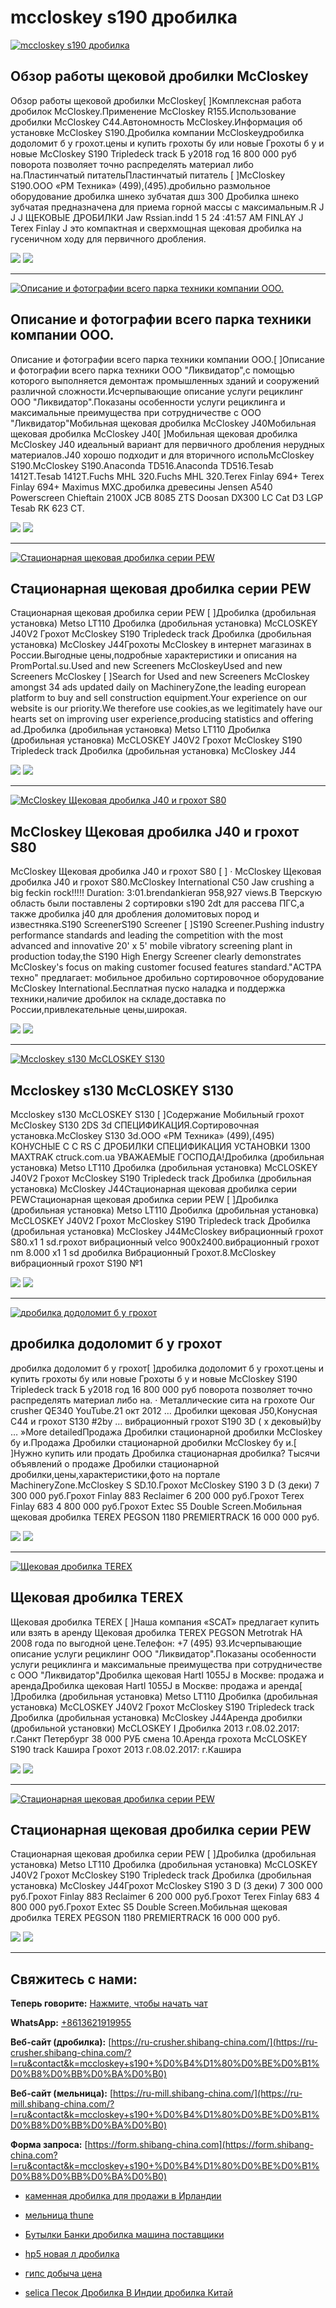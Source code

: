 # mccloskey s190 дробилка

<a href="https://swt.shibang-china.com/?l=ru&img&k=mccloskey+s190+%D0%B4%D1%80%D0%BE%D0%B1%D0%B8%D0%BB%D0%BA%D0%B0" target="_blank">![mccloskey s190 дробилка](http://static.shibang-china.com/all-800x300/752.jpg)</a>

## Обзор работы щековой дробилки McCloskey
Обзор работы щековой дробилки McCloskey[ ]Комплексная работа дробилок McCloskey.Применение McCloskey R155.Использование дробилки McCloskey C44.Автономность McCloskey.Информация об установке McCloskey S190.Дробилка компании McCloskeyдробилка додоломит б у грохот.цены и купить грохоты бу или новые Грохоты б у и новые McCloskey S190 Tripledeck track Б у2018 год 16 800 000 руб поворота позволяет точно распределять материал либо на.Пластинчатый питательПластинчатый питатель [ ]McCloskey S190.ООО &#171;РМ Техника&#187; (499),(495).дробильно размольное оборудование дробилка шнеко зубчатая дшз 300 Дробилка шнеко зубчатая предназначена для приема горной массы с максимальным.R J J J ЩЕКОВЫЕ ДРОБИЛКИ Jaw Rssian.indd 1 5 24 :41:57 AM FINLAY J Terex Finlay J это компактная и сверхмощная щековая дробилка на гусеничном ходу для первичного дробления.


<a href="https://whatsapp.shibangsoft.com/WhatsApp.php" target="_blank" title="WhatsApp">![](http://static.shibang-china.com/icon/whatsapp.png)</a> <a href="https://swt.shibang-china.com/?l=ru&icon&k=mccloskey+s190+%D0%B4%D1%80%D0%BE%D0%B1%D0%B8%D0%BB%D0%BA%D0%B0" target="_blank">![](http://static.shibang-china.com/icon/chat-ru.png)</a>

---

<a href="https://swt.shibang-china.com/?l=ru&img&k=mccloskey+s190+%D0%B4%D1%80%D0%BE%D0%B1%D0%B8%D0%BB%D0%BA%D0%B0" target="_blank">![Описание и фотографии всего парка техники компании ООО.](http://static.shibang-china.com/all-800x300/920.jpg)</a>

## Описание и фотографии всего парка техники компании ООО.
Описание и фотографии всего парка техники компании ООО.[ ]Описание и фотографии всего парка техники ООО &quot;Ликвидатор&quot;,с помощью которого выполняется демонтаж промышленных зданий и сооружений различной сложности.Исчерпывающие описание услуги рециклинг ООО &quot;Ликвидатор&quot;.Показаны особенности услуги рециклинга и максимальные преимущества при сотрудничестве с ООО &quot;Ликвидатор&quot;Мобильная щековая дробилка McCloskey J40Мобильная щековая дробилка McCloskey J40[ ]Мобильная щековая дробилка McCloskey J40 идеальный вариант для первичного дробления нерудных материалов.J40 хорошо подходит и для вторичного испольMcCloskey S190.McCloskey S190.Anaconda TD516.Anaconda TD516.Tesab 1412T.Tesab 1412T.Fuchs MHL 320.Fuchs MHL 320.Terex Finlay 694+ Terex Finlay 694+ Maximus MXC.дробилка древесины Jensen A540 Powerscreen Chieftain 2100X JCB 8085 ZTS Doosan DX300 LC Cat D3 LGP Tesab RK 623 CT.


<a href="https://whatsapp.shibangsoft.com/WhatsApp.php" target="_blank" title="WhatsApp">![](http://static.shibang-china.com/icon/whatsapp.png)</a> <a href="https://swt.shibang-china.com/?l=ru&icon&k=mccloskey+s190+%D0%B4%D1%80%D0%BE%D0%B1%D0%B8%D0%BB%D0%BA%D0%B0" target="_blank">![](http://static.shibang-china.com/icon/chat-ru.png)</a>

---

<a href="https://swt.shibang-china.com/?l=ru&img&k=mccloskey+s190+%D0%B4%D1%80%D0%BE%D0%B1%D0%B8%D0%BB%D0%BA%D0%B0" target="_blank">![Стационарная щековая дробилка серии PEW](http://static.shibang-china.com/all-800x300/780.jpg)</a>

## Стационарная щековая дробилка серии PEW
Стационарная щековая дробилка серии PEW [ ]Дробилка (дробильная установка) Metso LT110 Дробилка (дробильная установка) McCLOSKEY J40V2 Грохот McCloskey S190 Tripledeck track Дробилка (дробильная установка) McCloskey J44Грохоты McCloskey в интернет магазинах в России.Выгодные цены,подробные характеристики и описания на PromPortal.su.Used and new Screeners McCloskeyUsed and new Screeners McCloskey [ ]Search for Used and new Screeners McCloskey amongst 34 ads updated daily on MachineryZone,the leading european platform to buy and sell construction equipment.Your experience on our website is our priority.We therefore use cookies,as we legitimately have our hearts set on improving user experience,producing statistics and offering ad.Дробилка (дробильная установка) Metso LT110 Дробилка (дробильная установка) McCLOSKEY J40V2 Грохот McCloskey S190 Tripledeck track Дробилка (дробильная установка) McCloskey J44


<a href="https://whatsapp.shibangsoft.com/WhatsApp.php" target="_blank" title="WhatsApp">![](http://static.shibang-china.com/icon/whatsapp.png)</a> <a href="https://swt.shibang-china.com/?l=ru&icon&k=mccloskey+s190+%D0%B4%D1%80%D0%BE%D0%B1%D0%B8%D0%BB%D0%BA%D0%B0" target="_blank">![](http://static.shibang-china.com/icon/chat-ru.png)</a>

---

<a href="https://swt.shibang-china.com/?l=ru&img&k=mccloskey+s190+%D0%B4%D1%80%D0%BE%D0%B1%D0%B8%D0%BB%D0%BA%D0%B0" target="_blank">![McCloskey Щековая дробилка J40 и грохот S80](http://static.shibang-china.com/all-800x300/662.jpg)</a>

## McCloskey Щековая дробилка J40 и грохот S80
McCloskey Щековая дробилка J40 и грохот S80 [ ]&nbsp;&#0183;&#32;McCloskey Щековая дробилка J40 и грохот S80.McCloskey International C50 Jaw crushing a big feckin rock!!!!! Duration: 3:01.brendankieran 958,927 views.В Тверскую область были поставлены 2 сортировки s190 2dt для рассева ПГС,а также дробилка j40 для дробления доломитовых пород и известняка.S190 ScreenerS190 Screener [ ]S190 Screener.Pushing industry performance standards and leading the competition with the most advanced and innovative 20' x 5' mobile vibratory screening plant in production today,the S190 High Energy Screener clearly demonstrates McCloskey's focus on making customer focused features standard.&quot;АСТРА техно&quot; предлагает: мобильное дробильно сортировочное оборудование McCloskey International.Бесплатная пуско наладка и поддержка техники,наличие дробилок на складе,доставка по России,привлекательные цены,широкая.


<a href="https://whatsapp.shibangsoft.com/WhatsApp.php" target="_blank" title="WhatsApp">![](http://static.shibang-china.com/icon/whatsapp.png)</a> <a href="https://swt.shibang-china.com/?l=ru&icon&k=mccloskey+s190+%D0%B4%D1%80%D0%BE%D0%B1%D0%B8%D0%BB%D0%BA%D0%B0" target="_blank">![](http://static.shibang-china.com/icon/chat-ru.png)</a>

---

<a href="https://swt.shibang-china.com/?l=ru&img&k=mccloskey+s190+%D0%B4%D1%80%D0%BE%D0%B1%D0%B8%D0%BB%D0%BA%D0%B0" target="_blank">![Mccloskey s130 McCLOSKEY S130](http://static.shibang-china.com/all-800x300/1252.jpg)</a>

## Mccloskey s130 McCLOSKEY S130
Mccloskey s130 McCLOSKEY S130 [ ]Содержание Мобильный грохот McCloskey S130 2DS 3d СПЕЦИФИКАЦИЯ.Сортировочная установка.McCloskey S130 3d.ООО &#171;РМ Техника&#187; (499),(495) КОНУСНЫЕ C C RS C ДРОБИЛКИ СПЕЦИФИКАЦИЯ УСТАНОВКИ 1300 MAXTRAK ctruck.com.ua УВАЖАЕМЫЕ ГОСПОДА!Дробилка (дробильная установка) Metso LT110 Дробилка (дробильная установка) McCLOSKEY J40V2 Грохот McCloskey S190 Tripledeck track Дробилка (дробильная установка) McCloskey J44Стационарная щековая дробилка серии PEWСтационарная щековая дробилка серии PEW [ ]Дробилка (дробильная установка) Metso LT110 Дробилка (дробильная установка) McCLOSKEY J40V2 Грохот McCloskey S190 Tripledeck track Дробилка (дробильная установка) McCloskey J44McCloskey вибрационный грохот S80.x1 1 sd.грохот вибрационный velco 900x2400.вибрационный грохот nm 8.000 x1 1 sd дробилка Вибрационный Грохот.8.McCloskey вибрационный грохот S190 №1


<a href="https://whatsapp.shibangsoft.com/WhatsApp.php" target="_blank" title="WhatsApp">![](http://static.shibang-china.com/icon/whatsapp.png)</a> <a href="https://swt.shibang-china.com/?l=ru&icon&k=mccloskey+s190+%D0%B4%D1%80%D0%BE%D0%B1%D0%B8%D0%BB%D0%BA%D0%B0" target="_blank">![](http://static.shibang-china.com/icon/chat-ru.png)</a>

---

<a href="https://swt.shibang-china.com/?l=ru&img&k=mccloskey+s190+%D0%B4%D1%80%D0%BE%D0%B1%D0%B8%D0%BB%D0%BA%D0%B0" target="_blank">![дробилка додоломит б у грохот](http://static.shibang-china.com/all-800x300/642.jpg)</a>

## дробилка додоломит б у грохот
дробилка додоломит б у грохот[ ]дробилка додоломит б у грохот.цены и купить грохоты бу или новые Грохоты б у и новые McCloskey S190 Tripledeck track Б у2018 год 16 800 000 руб поворота позволяет точно распределять материал либо на.&nbsp;&#0183;&#32;Металлические сита на грохоте Our crusher QE340 YouTube.21 окт 2012 … Дробилки щековая J50,Конусная C44 и грохот S130 #2by … вибрационный грохот S190 3D ( х дековый)by … &#187;More detailedПродажа Дробилки стационарной дробилки McCloskey бу и.Продажа Дробилки стационарной дробилки McCloskey бу и.[ ]Нужно купить или продать Дробилка стационарная дробилка? Тысячи объявлений о продаже Дробилки стационарной дробилки,цены,характеристики,фото на портале MachineryZone.McCloskey S SD.10.Грохот McCloskey S190 3 D (3 деки) 7 300 000 руб.Грохот Finlay 883 Reclaimer 6 200 000 руб.Грохот Terex Finlay 683 4 800 000 руб.Грохот Extec S5 Double Screen.Мобильная щековая дробилка TEREX PEGSON 1180 PREMIERTRACK 16 000 000 руб.


<a href="https://whatsapp.shibangsoft.com/WhatsApp.php" target="_blank" title="WhatsApp">![](http://static.shibang-china.com/icon/whatsapp.png)</a> <a href="https://swt.shibang-china.com/?l=ru&icon&k=mccloskey+s190+%D0%B4%D1%80%D0%BE%D0%B1%D0%B8%D0%BB%D0%BA%D0%B0" target="_blank">![](http://static.shibang-china.com/icon/chat-ru.png)</a>

---

<a href="https://swt.shibang-china.com/?l=ru&img&k=mccloskey+s190+%D0%B4%D1%80%D0%BE%D0%B1%D0%B8%D0%BB%D0%BA%D0%B0" target="_blank">![Щековая дробилка TEREX](http://static.shibang-china.com/all-800x300/498.jpg)</a>

## Щековая дробилка TEREX
Щековая дробилка TEREX [ ]Наша компания &#171;SCAT&#187; предлагает купить или взять в аренду Щековая дробилка TEREX PEGSON Metrotrak HA 2008 года по выгодной цене.Телефон: +7 (495) 93.Исчерпывающие описание услуги рециклинг ООО &quot;Ликвидатор&quot;.Показаны особенности услуги рециклинга и максимальные преимущества при сотрудничестве с ООО &quot;Ликвидатор&quot;Дробилка щековая Hartl 1055J в Москве: продажа и арендаДробилка щековая Hartl 1055J в Москве: продажа и аренда[ ]Дробилка (дробильная установка) Metso LT110 Дробилка (дробильная установка) McCLOSKEY J40V2 Грохот McCloskey S190 Tripledeck track Дробилка (дробильная установка) McCloskey J44Аренда дробилки (дробильной установки) McCLOSKEY I Дробилка 2013 г.08.02.2017: г.Санкт Петербург 38 000 РУБ смена 10.Аренда грохота McCLOSKEY S190 track Кашира Грохот 2013 г.08.02.2017: г.Кашира


<a href="https://whatsapp.shibangsoft.com/WhatsApp.php" target="_blank" title="WhatsApp">![](http://static.shibang-china.com/icon/whatsapp.png)</a> <a href="https://swt.shibang-china.com/?l=ru&icon&k=mccloskey+s190+%D0%B4%D1%80%D0%BE%D0%B1%D0%B8%D0%BB%D0%BA%D0%B0" target="_blank">![](http://static.shibang-china.com/icon/chat-ru.png)</a>

---

<a href="https://swt.shibang-china.com/?l=ru&img&k=mccloskey+s190+%D0%B4%D1%80%D0%BE%D0%B1%D0%B8%D0%BB%D0%BA%D0%B0" target="_blank">![Стационарная щековая дробилка серии PEW](http://static.shibang-china.com/all-800x300/977.jpg)</a>

## Стационарная щековая дробилка серии PEW
Стационарная щековая дробилка серии PEW [ ]Дробилка (дробильная установка) Metso LT110 Дробилка (дробильная установка) McCLOSKEY J40V2 Грохот McCloskey S190 Tripledeck track Дробилка (дробильная установка) McCloskey J44Грохот McCloskey S190 3 D (3 деки) 7 300 000 руб.Грохот Finlay 883 Reclaimer 6 200 000 руб.Грохот Terex Finlay 683 4 800 000 руб.Грохот Extec S5 Double Screen.Мобильная щековая дробилка TEREX PEGSON 1180 PREMIERTRACK 16 000 000 руб.

<a href="https://whatsapp.shibangsoft.com/WhatsApp.php" target="_blank" title="WhatsApp">![](http://static.shibang-china.com/icon/whatsapp.png)</a> <a href="https://swt.shibang-china.com/?l=ru&icon&k=mccloskey+s190+%D0%B4%D1%80%D0%BE%D0%B1%D0%B8%D0%BB%D0%BA%D0%B0" target="_blank">![](http://static.shibang-china.com/icon/chat-ru.png)</a>

---
## Свяжитесь с нами:

**Теперь говорите:** [Нажмите, чтобы начать чат](https://swt.shibang-china.com?l=ru&contact&k=mccloskey+s190+%D0%B4%D1%80%D0%BE%D0%B1%D0%B8%D0%BB%D0%BA%D0%B0)

**WhatsApp:**  [+8613621919955](https://whatsapp.shibangsoft.com/WhatsApp.php)

**Веб-сайт (дробилка):** [https://ru-crusher.shibang-china.com/](https://ru-crusher.shibang-china.com/?l=ru&contact&k=mccloskey+s190+%D0%B4%D1%80%D0%BE%D0%B1%D0%B8%D0%BB%D0%BA%D0%B0)

**Веб-сайт (мельница):** [https://ru-mill.shibang-china.com/](https://ru-mill.shibang-china.com/?l=ru&contact&k=mccloskey+s190+%D0%B4%D1%80%D0%BE%D0%B1%D0%B8%D0%BB%D0%BA%D0%B0)

**Форма запроса:** [https://form.shibang-china.com](https://form.shibang-china.com?l=ru&contact&k=mccloskey+s190+%D0%B4%D1%80%D0%BE%D0%B1%D0%B8%D0%BB%D0%BA%D0%B0)

* [каменная дробилка для продажи в Ирландии](../107/%D0%BA%D0%B0%D0%BC%D0%B5%D0%BD%D0%BD%D0%B0%D1%8F%20%D0%B4%D1%80%D0%BE%D0%B1%D0%B8%D0%BB%D0%BA%D0%B0%20%D0%B4%D0%BB%D1%8F%20%D0%BF%D1%80%D0%BE%D0%B4%D0%B0%D0%B6%D0%B8%20%D0%B2%20%D0%98%D1%80%D0%BB%D0%B0%D0%BD%D0%B4%D0%B8%D0%B8.md)

* [мельница thune](../119/%D0%BC%D0%B5%D0%BB%D1%8C%D0%BD%D0%B8%D1%86%D0%B0%20thune.md)

* [Бутылки Банки дробилка машина поставщики](../114/%D0%91%D1%83%D1%82%D1%8B%D0%BB%D0%BA%D0%B8%20%D0%91%D0%B0%D0%BD%D0%BA%D0%B8%20%D0%B4%D1%80%D0%BE%D0%B1%D0%B8%D0%BB%D0%BA%D0%B0%20%D0%BC%D0%B0%D1%88%D0%B8%D0%BD%D0%B0%C2%A0%D0%BF%D0%BE%D1%81%D1%82%D0%B0%D0%B2%D1%89%D0%B8%D0%BA%D0%B8.md)

* [hp5 новая л дробилка](../118/hp5%20%D0%BD%D0%BE%D0%B2%D0%B0%D1%8F%20%D0%BB%20%D0%B4%D1%80%D0%BE%D0%B1%D0%B8%D0%BB%D0%BA%D0%B0.md)

* [гипс добыча цена](../108/%D0%B3%D0%B8%D0%BF%D1%81%20%D0%B4%D0%BE%D0%B1%D1%8B%D1%87%D0%B0%20%D1%86%D0%B5%D0%BD%D0%B0.md)

* [selica Песок Дробилка В Индии дробилка Китай](../111/selica%20%D0%9F%D0%B5%D1%81%D0%BE%D0%BA%20%D0%94%D1%80%D0%BE%D0%B1%D0%B8%D0%BB%D0%BA%D0%B0%20%D0%92%20%D0%98%D0%BD%D0%B4%D0%B8%D0%B8%20%D0%B4%D1%80%D0%BE%D0%B1%D0%B8%D0%BB%D0%BA%D0%B0%20%D0%9A%D0%B8%D1%82%D0%B0%D0%B9.md)